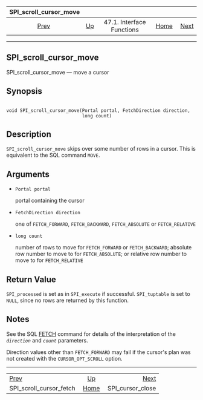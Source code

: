 <!--?xml version="1.0" encoding="UTF-8" standalone="no"?-->

|                      SPI\_scroll\_cursor\_move                      |                                                      |                           |                                                       |                                                       |
| :-----------------------------------------------------------------: | :--------------------------------------------------- | :-----------------------: | ----------------------------------------------------: | ----------------------------------------------------: |
| [Prev](spi-spi-scroll-cursor-fetch.html "SPI_scroll_cursor_fetch")  | [Up](spi-interface.html "47.1. Interface Functions") | 47.1. Interface Functions | [Home](index.html "PostgreSQL 17devel Documentation") |  [Next](spi-spi-cursor-close.html "SPI_cursor_close") |

***



## SPI\_scroll\_cursor\_move

SPI\_scroll\_cursor\_move — move a cursor

## Synopsis

```

void SPI_scroll_cursor_move(Portal portal, FetchDirection direction,
                            long count)
```

## Description

`SPI_scroll_cursor_move` skips over some number of rows in a cursor. This is equivalent to the SQL command `MOVE`.

## Arguments

*   `Portal portal`

    portal containing the cursor

*   `FetchDirection direction`

    one of `FETCH_FORWARD`, `FETCH_BACKWARD`, `FETCH_ABSOLUTE` or `FETCH_RELATIVE`

*   `long count`

    number of rows to move for `FETCH_FORWARD` or `FETCH_BACKWARD`; absolute row number to move to for `FETCH_ABSOLUTE`; or relative row number to move to for `FETCH_RELATIVE`

## Return Value

`SPI_processed` is set as in `SPI_execute` if successful. `SPI_tuptable` is set to `NULL`, since no rows are returned by this function.

## Notes

See the SQL [FETCH](sql-fetch.html "FETCH") command for details of the interpretation of the *`direction`* and *`count`* parameters.

Direction values other than `FETCH_FORWARD` may fail if the cursor's plan was not created with the `CURSOR_OPT_SCROLL` option.

***

|                                                                     |                                                       |                                                       |
| :------------------------------------------------------------------ | :---------------------------------------------------: | ----------------------------------------------------: |
| [Prev](spi-spi-scroll-cursor-fetch.html "SPI_scroll_cursor_fetch")  |  [Up](spi-interface.html "47.1. Interface Functions") |  [Next](spi-spi-cursor-close.html "SPI_cursor_close") |
| SPI\_scroll\_cursor\_fetch                                          | [Home](index.html "PostgreSQL 17devel Documentation") |                                    SPI\_cursor\_close |
